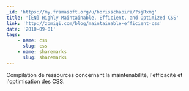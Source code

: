 ```yaml
---
_id: 'https://my.framasoft.org/u/borisschapira/?sjRxmg'
title: '[EN] Highly Maintainable, Efficient, and Optimized CSS'
link: 'http://zomigi.com/blog/maintainable-efficient-css'
date: '2010-09-01'
tags:
    - name: css
      slug: css
    - name: sharemarks
      slug: sharemarks
---
```


<div class="markdown"><p>Compilation de ressources concernant la maintenabilité, l'efficacité et l'optimisation des CSS.
</p></div>
